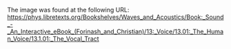 The image was found at the following URL: <https://phys.libretexts.org/Bookshelves/Waves_and_Acoustics/Book:_Sound_-_An_Interactive_eBook_(Forinash_and_Christian)/13:_Voice/13.01:_The_Human_Voice/13.1.01:_The_Vocal_Tract>